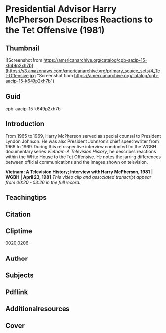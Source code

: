 # Presidential Advisor Harry McPherson Describes Reactions to the Tet Offensive (1981)

## Thumbnail

![Screenshot from https://americanarchive.org/catalog/cpb-aacip-15-k649p2xh7b](https://s3.amazonaws.com/americanarchive.org/primary_source_sets/4_Tet-Offensive.jpg "Screenshot from https://americanarchive.org/catalog/cpb-aacip-15-k649p2xh7b")


## Guid
cpb-aacip-15-k649p2xh7b

## Introduction

From 1965 to 1969, Harry McPherson served as special counsel to President Lyndon Johnson. He was also President Johnson’s chief speechwriter from 1966 to 1969. During this retrospective interview conducted for the WGBH documentary series *Vietnam: A Television History*, he describes reactions within the White House to the Tet Offensive. He notes the jarring differences between official communications and the images shown on television.

<b>Vietnam: A Television History; Interview with Harry McPherson, 1981</b>
<b>| WGBH | April 23, 1981</b>
<i>This video clip and associated transcript appear from 00:20 - 03:26 in the full record.</i>

## Teachingtips

## Citation

## Cliptime

0020,0206

## Author
## Subjects
## Pdflink
## Additionalresources
## Cover
